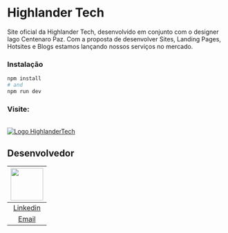 # Highlander Tech

Site oficial da Highlander Tech, desenvolvido em conjunto com o designer Iago Centenaro Paz. Com a proposta de desenvolver Sites, Landing Pages, Hotsites e Blogs estamos lançando nossos serviços no mercado.

### Instalação

```bash
npm install
# and
npm run dev
```

### Visite:

<br />

<a href="https://www.highlandertech.com.br/">
  <img src="https://raw.githubusercontent.com/giovanifranz/HighlanderTech/deprecated/public/Logo-Tech-AF-01.png" alt="Logo HighlanderTech">
</a>

</br>

## Desenvolvedor

| [<img src="https://avatars.githubusercontent.com/u/79429654?v=4" width="75px;"/>](https://github.com/giovanifranz) |
| :-: |
|[Linkedin](https://www.linkedin.com/in/giovanifranz)|
|[Email](mailto:giovanifranz151@gmail.com)|
